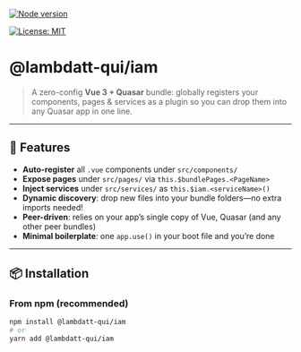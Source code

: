 [![Node version](https://img.shields.io/node/v/@lambdatt-qui/iam.svg?style=flat)](https://nodejs.org/download/)

[![License: MIT](https://img.shields.io/badge/License-MIT-yellow.svg)](https://opensource.org/licenses/MIT)

# @lambdatt-qui/iam

> A zero-config **Vue 3 + Quasar** bundle: globally registers your components, pages & services as a plugin so you can drop them into any Quasar app in one line.

---

## 🚀 Features

- **Auto-register** all `.vue` components under `src/components/`  
- **Expose pages** under `src/pages/` via `this.$bundlePages.<PageName>`  
- **Inject services** under `src/services/` as `this.$iam.<serviceName>()`  
- **Dynamic discovery**: drop new files into your bundle folders—no extra imports needed!  
- **Peer-driven**: relies on your app’s single copy of Vue, Quasar (and any other peer bundles)  
- **Minimal boilerplate**: one `app.use()` in your boot file and you’re done  

---

## 📦 Installation

### From npm (recommended)

```bash
npm install @lambdatt-qui/iam
# or
yarn add @lambdatt-qui/iam
